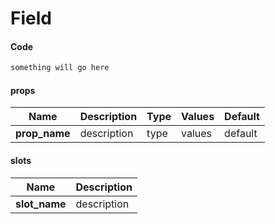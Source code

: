 # Field

<Demo componentName="examples-field-doc" />

#### Code
```html
something will go here
```

#### props

|Name|Description|Type|Values|Default|
|---|---|---|---|---|
|**prop_name**|description|type|values|default|

#### slots

|Name|Description|
|---|---|
|**slot_name**|description|


